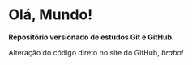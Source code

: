 # Olá, Mundo!

**Repositório versionado de estudos Git e GitHub.**

Alteração do código direto no site do GitHub, *brabo!*
